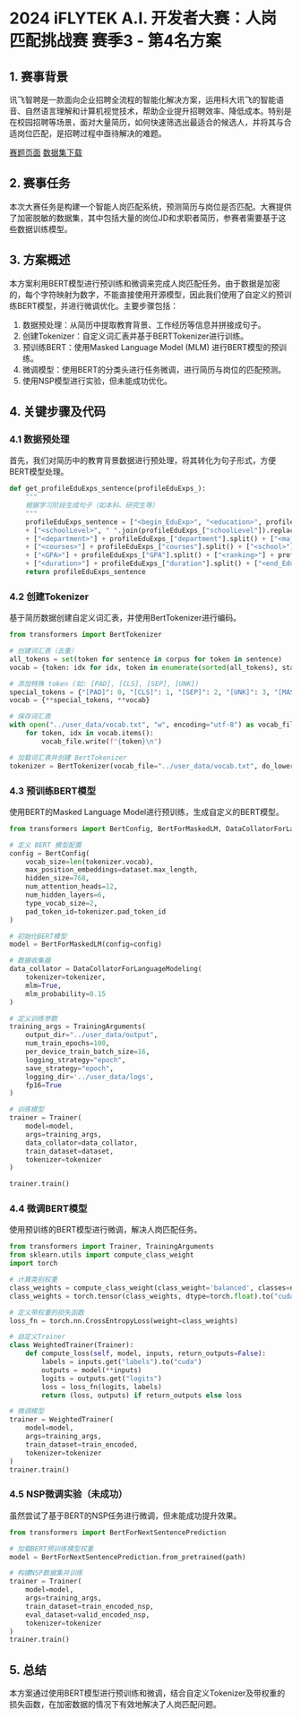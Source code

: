 # 2024 iFLYTEK A.I. 开发者大赛：人岗匹配挑战赛 赛季3 - 第4名方案

## 1. 赛事背景
讯飞智聘是一款面向企业招聘全流程的智能化解决方案，运用科大讯飞的智能语音、自然语言理解和计算机视觉技术，帮助企业提升招聘效率、降低成本。特别是在校园招聘等场景，面对大量简历，如何快速筛选出最适合的候选人，并将其与合适岗位匹配，是招聘过程中亟待解决的难题。

[赛题页面](https://challenge.xfyun.cn/topic/info?type=match-challenge-s3)
[数据集下载](https://challenge.xfyun.cn/topic/info?type=match-challenge-s3&option=stsj)

## 2. 赛事任务
本次大赛任务是构建一个智能人岗匹配系统，预测简历与岗位是否匹配。大赛提供了加密脱敏的数据集，其中包括大量的岗位JD和求职者简历，参赛者需要基于这些数据训练模型。

## 3. 方案概述
本方案利用BERT模型进行预训练和微调来完成人岗匹配任务。由于数据是加密的，每个字符映射为数字，不能直接使用开源模型，因此我们使用了自定义的预训练BERT模型，并进行微调优化。主要步骤包括：

1. 数据预处理：从简历中提取教育背景、工作经历等信息并拼接成句子。
2. 创建Tokenizer：自定义词汇表并基于BERTTokenizer进行训练。
3. 预训练BERT：使用Masked Language Model (MLM) 进行BERT模型的预训练。
4. 微调模型：使用BERT的分类头进行任务微调，进行简历与岗位的匹配预测。
5. 使用NSP模型进行实验，但未能成功优化。

## 4. 关键步骤及代码

### 4.1 数据预处理
首先，我们对简历中的教育背景数据进行预处理，将其转化为句子形式，方便BERT模型处理。

```python
def get_profileEduExps_sentence(profileEduExps_):
    """  
    根据学习阶段生成句子（如本科、研究生等）
    """
    profileEduExps_sentence = ["<begin_EduExp>", "<education>", profileEduExps_["education"].replace(" ", "&")] \
    + ["<schoolLevel>", " ".join(profileEduExps_["schoolLevel"]).replace(" ", "&")] \
    + ["<department>"] + profileEduExps_["department"].split() + ["<major>"] + profileEduExps_["major"].split() \
    + ["<courses>"] + profileEduExps_["courses"].split() + ["<school>"] + profileEduExps_["school"].split()  \
    + ["<GPA>"] + profileEduExps_["GPA"].split() + ["<ranking>"] + profileEduExps_["ranking"].split() \
    + ["<duration>"] + profileEduExps_["duration"].split() + ["<end_EduExp>"]
    return profileEduExps_sentence
```

### 4.2 创建Tokenizer
基于简历数据创建自定义词汇表，并使用BertTokenizer进行编码。

```python
from transformers import BertTokenizer

# 创建词汇表（去重）
all_tokens = set(token for sentence in corpus for token in sentence)
vocab = {token: idx for idx, token in enumerate(sorted(all_tokens), start=5)}

# 添加特殊 token (如: [PAD], [CLS], [SEP], [UNK])
special_tokens = {"[PAD]": 0, "[CLS]": 1, "[SEP]": 2, "[UNK]": 3, "[MASK]": 4}
vocab = {**special_tokens, **vocab}

# 保存词汇表
with open("../user_data/vocab.txt", "w", encoding="utf-8") as vocab_file:
    for token, idx in vocab.items():
        vocab_file.write(f"{token}\n")

# 加载词汇表并创建 BertTokenizer
tokenizer = BertTokenizer(vocab_file="../user_data/vocab.txt", do_lower_case=False)
```

### 4.3 预训练BERT模型
使用BERT的Masked Language Model进行预训练，生成自定义的BERT模型。

```python
from transformers import BertConfig, BertForMaskedLM, DataCollatorForLanguageModeling, Trainer, TrainingArguments

# 定义 BERT 模型配置
config = BertConfig(
    vocab_size=len(tokenizer.vocab),
    max_position_embeddings=dataset.max_length,
    hidden_size=768,
    num_attention_heads=12,
    num_hidden_layers=6,
    type_vocab_size=2,
    pad_token_id=tokenizer.pad_token_id
)

# 初始化BERT模型
model = BertForMaskedLM(config=config)

# 数据收集器
data_collator = DataCollatorForLanguageModeling(
    tokenizer=tokenizer,
    mlm=True,
    mlm_probability=0.15
)

# 定义训练参数
training_args = TrainingArguments(
    output_dir="../user_data/output",
    num_train_epochs=100,
    per_device_train_batch_size=16,
    logging_strategy="epoch",
    save_strategy="epoch",
    logging_dir='../user_data/logs',
    fp16=True
)

# 训练模型
trainer = Trainer(
    model=model,
    args=training_args,
    data_collator=data_collator,
    train_dataset=dataset,
    tokenizer=tokenizer
)

trainer.train()
```

### 4.4 微调BERT模型
使用预训练的BERT模型进行微调，解决人岗匹配任务。

```python
from transformers import Trainer, TrainingArguments
from sklearn.utils import compute_class_weight
import torch

# 计算类别权重
class_weights = compute_class_weight(class_weight='balanced', classes=np.unique(labels), y=labels)
class_weights = torch.tensor(class_weights, dtype=torch.float).to("cuda")

# 定义带权重的损失函数
loss_fn = torch.nn.CrossEntropyLoss(weight=class_weights)

# 自定义Trainer
class WeightedTrainer(Trainer):
    def compute_loss(self, model, inputs, return_outputs=False):
        labels = inputs.get("labels").to("cuda")
        outputs = model(**inputs)
        logits = outputs.get("logits")
        loss = loss_fn(logits, labels)
        return (loss, outputs) if return_outputs else loss

# 微调模型
trainer = WeightedTrainer(
    model=model,
    args=training_args,
    train_dataset=train_encoded,
    tokenizer=tokenizer
)
trainer.train()
```

### 4.5 NSP微调实验（未成功）
虽然尝试了基于BERT的NSP任务进行微调，但未能成功提升效果。

```python
from transformers import BertForNextSentencePrediction

# 加载BERT预训练模型权重
model = BertForNextSentencePrediction.from_pretrained(path)

# 构建NSP数据集并训练
trainer = Trainer(
    model=model,
    args=training_args,
    train_dataset=train_encoded_nsp,
    eval_dataset=valid_encoded_nsp,
    tokenizer=tokenizer
)
trainer.train()
```

## 5. 总结
本方案通过使用BERT模型进行预训练和微调，结合自定义Tokenizer及带权重的损失函数，在加密数据的情况下有效地解决了人岗匹配问题。